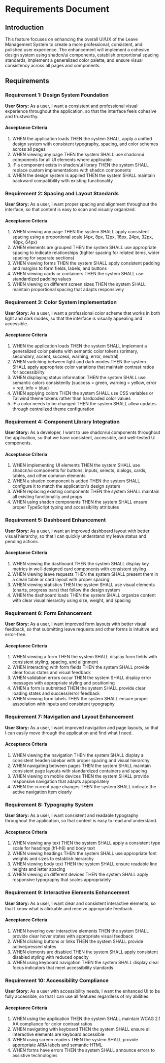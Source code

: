 # Requirements Document

## Introduction

This feature focuses on enhancing the overall UI/UX of the Leave Management System to create a more professional, consistent, and polished user experience. The enhancement will implement a cohesive design system using shadcn/ui components, establish proportional spacing standards, implement a generalized color palette, and ensure visual consistency across all pages and components.

## Requirements

### Requirement 1: Design System Foundation

**User Story:** As a user, I want a consistent and professional visual experience throughout the application, so that the interface feels cohesive and trustworthy.

#### Acceptance Criteria

1. WHEN the application loads THEN the system SHALL apply a unified design system with consistent typography, spacing, and color schemes across all pages
2. WHEN viewing any page THEN the system SHALL use shadcn/ui components for all UI elements where applicable
3. IF a component exists in shadcn/ui library THEN the system SHALL replace custom implementations with shadcn components
4. WHEN the design system is applied THEN the system SHALL maintain backward compatibility with existing functionality

### Requirement 2: Spacing and Layout Standards

**User Story:** As a user, I want proper spacing and alignment throughout the interface, so that content is easy to scan and visually organized.

#### Acceptance Criteria

1. WHEN viewing any page THEN the system SHALL apply consistent spacing using a proportional scale (4px, 8px, 12px, 16px, 24px, 32px, 48px, 64px)
2. WHEN elements are grouped THEN the system SHALL use appropriate spacing to indicate relationships (tighter spacing for related items, wider spacing for separate sections)
3. WHEN viewing forms THEN the system SHALL apply consistent padding and margins to form fields, labels, and buttons
4. WHEN viewing cards or containers THEN the system SHALL use standardized padding values
5. WHEN viewing on different screen sizes THEN the system SHALL maintain proportional spacing that adapts responsively

### Requirement 3: Color System Implementation

**User Story:** As a user, I want a professional color scheme that works in both light and dark modes, so that the interface is visually appealing and accessible.

#### Acceptance Criteria

1. WHEN the application loads THEN the system SHALL implement a generalized color palette with semantic color tokens (primary, secondary, accent, success, warning, error, neutral)
2. WHEN switching between light and dark modes THEN the system SHALL apply appropriate color variations that maintain contrast ratios for accessibility
3. WHEN displaying status information THEN the system SHALL use semantic colors consistently (success = green, warning = yellow, error = red, info = blue)
4. WHEN applying colors THEN the system SHALL use CSS variables or Tailwind theme tokens rather than hardcoded color values
5. IF a color needs to be changed THEN the system SHALL allow updates through centralized theme configuration

### Requirement 4: Component Library Integration

**User Story:** As a developer, I want to use shadcn/ui components throughout the application, so that we have consistent, accessible, and well-tested UI components.

#### Acceptance Criteria

1. WHEN implementing UI elements THEN the system SHALL use shadcn/ui components for buttons, inputs, selects, dialogs, cards, tables, and other common elements
2. WHEN a shadcn component is added THEN the system SHALL configure it to match the application's design system
3. WHEN replacing existing components THEN the system SHALL maintain all existing functionality and props
4. WHEN using shadcn components THEN the system SHALL ensure proper TypeScript typing and accessibility attributes

### Requirement 5: Dashboard Enhancement

**User Story:** As a user, I want an improved dashboard layout with better visual hierarchy, so that I can quickly understand my leave status and pending actions.

#### Acceptance Criteria

1. WHEN viewing the dashboard THEN the system SHALL display key metrics in well-designed card components with consistent styling
2. WHEN viewing leave requests THEN the system SHALL present them in a clean table or card layout with proper spacing
3. WHEN viewing statistics THEN the system SHALL use visual elements (charts, progress bars) that follow the design system
4. WHEN the dashboard loads THEN the system SHALL organize content with clear visual hierarchy using size, weight, and spacing

### Requirement 6: Form Enhancement

**User Story:** As a user, I want improved form layouts with better visual feedback, so that submitting leave requests and other forms is intuitive and error-free.

#### Acceptance Criteria

1. WHEN viewing a form THEN the system SHALL display form fields with consistent styling, spacing, and alignment
2. WHEN interacting with form fields THEN the system SHALL provide clear focus states and visual feedback
3. WHEN validation errors occur THEN the system SHALL display error messages with appropriate styling and positioning
4. WHEN a form is submitted THEN the system SHALL provide clear loading states and success/error feedback
5. WHEN viewing form labels THEN the system SHALL ensure proper association with inputs and consistent typography

### Requirement 7: Navigation and Layout Enhancement

**User Story:** As a user, I want improved navigation and page layouts, so that I can easily move through the application and find what I need.

#### Acceptance Criteria

1. WHEN viewing the navigation THEN the system SHALL display a consistent header/sidebar with proper spacing and visual hierarchy
2. WHEN navigating between pages THEN the system SHALL maintain consistent page layouts with standardized containers and spacing
3. WHEN viewing on mobile devices THEN the system SHALL provide responsive navigation that adapts appropriately
4. WHEN the current page changes THEN the system SHALL indicate the active navigation item clearly

### Requirement 8: Typography System

**User Story:** As a user, I want consistent and readable typography throughout the application, so that content is easy to read and understand.

#### Acceptance Criteria

1. WHEN viewing any text THEN the system SHALL apply a consistent type scale for headings (h1-h6) and body text
2. WHEN viewing headings THEN the system SHALL use appropriate font weights and sizes to establish hierarchy
3. WHEN viewing body text THEN the system SHALL ensure readable line heights and letter spacing
4. WHEN viewing on different devices THEN the system SHALL apply responsive typography that scales appropriately

### Requirement 9: Interactive Elements Enhancement

**User Story:** As a user, I want clear and consistent interactive elements, so that I know what is clickable and receive appropriate feedback.

#### Acceptance Criteria

1. WHEN hovering over interactive elements THEN the system SHALL provide clear hover states with appropriate visual feedback
2. WHEN clicking buttons or links THEN the system SHALL provide active/pressed states
3. WHEN elements are disabled THEN the system SHALL apply consistent disabled styling with reduced opacity
4. WHEN using keyboard navigation THEN the system SHALL display clear focus indicators that meet accessibility standards

### Requirement 10: Accessibility Compliance

**User Story:** As a user with accessibility needs, I want the enhanced UI to be fully accessible, so that I can use all features regardless of my abilities.

#### Acceptance Criteria

1. WHEN using the application THEN the system SHALL maintain WCAG 2.1 AA compliance for color contrast ratios
2. WHEN navigating with keyboard THEN the system SHALL ensure all interactive elements are keyboard accessible
3. WHEN using screen readers THEN the system SHALL provide appropriate ARIA labels and semantic HTML
4. WHEN forms have errors THEN the system SHALL announce errors to assistive technologies
